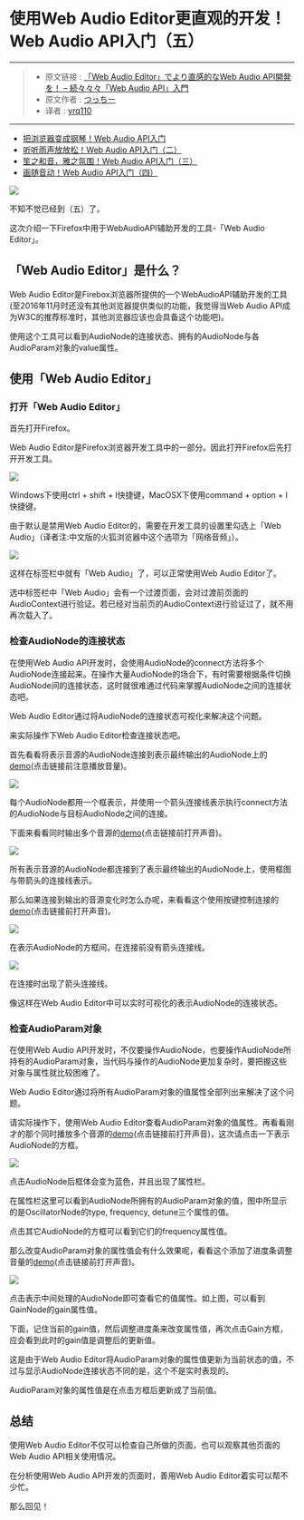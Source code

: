 # 使用Web Audio Editor更直观的开发！Web Audio API入门（五）

***

> * 原文链接 : [「Web Audio Editor」でより直感的なWeb Audio API開発を！ – 続々々々「Web Audio API」入門 ](https://liginc.co.jp/322853)
> * 原文作者 : [つっちー](http://liginc.co.jp/member/member_detail?user=tsuchiya)
> * 译者 : [yrq110](https://github.com/yrq110)

***

* [把浏览器变成钢琴！Web Audio API入门](https://github.com/yrq110/odds-and-ends/blob/master/%E6%8A%8A%E6%B5%8F%E8%A7%88%E5%99%A8%E5%8F%98%E6%88%90%E9%92%A2%E7%90%B4%EF%BC%81Web%20Audio%20API%E5%85%A5%E9%97%A8.md)
* [听听雨声放放松！Web Audio API入门（二）](https://github.com/yrq110/odds-and-ends/blob/master/%E5%90%AC%E5%90%AC%E9%9B%A8%E5%A3%B0%E6%94%BE%E6%94%BE%E6%9D%BE%EF%BC%81Web%20Audio%20API%E5%85%A5%E9%97%A8%EF%BC%88%E4%BA%8C%EF%BC%89.md)
* [笙之和音，雅之氛围！Web Audio API入门（三）](http://yrq110.me/2017/02/18/20170218-sheng-chord-web-audio-api/)
* [画随音动！Web Audio API入门（四）](http://yrq110.me/2017/02/27/20170227-volume-web-audio-api/)

![](https://cdn.liginc.co.jp/wp-content/uploads/2017/01/148481536457291800_80-1310x874.jpg)

不知不觉已经到（五）了。

这次介绍一下Firefox中用于WebAudioAPI辅助开发的工具-「Web Audio Editor」。

## 「Web Audio Editor」是什么？

Web Audio Editor是Firebox浏览器所提供的一个WebAudioAPI辅助开发的工具(至2016年11月时还没有其他浏览器提供类似的功能，我觉得当Web Audio API成为W3C的推荐标准时，其他浏览器应该也会具备这个功能吧)。

使用这个工具可以看到AudioNode的连接状态、拥有的AudioNode与各AudioParam对象的value属性。

## 使用「Web Audio Editor」
### 打开「Web Audio Editor」

首先打开Firefox。

Web Audio Editor是Firefox浏览器开发工具中的一部分。因此打开Firefox后先打开开发工具。

![](https://cdn.liginc.co.jp/wp-content/uploads/2017/01/148481503268393000_29.png)

Windows下使用ctrl + shift + I快捷键，MacOSX下使用command + option + I快捷键。

由于默认是禁用Web Audio Editor的，需要在开发工具的设置里勾选上「Web Audio」（译者注:中文版的火狐浏览器中这个选项为「网络音频」）。

![](https://cdn.liginc.co.jp/wp-content/uploads/2016/11/147822815299567000_66.png)

这样在标签栏中就有「Web Audio」了，可以正常使用Web Audio Editor了。

选中标签栏中「Web Audio」会有一个过渡页面，会对过渡前页面的AudioContext进行验证。若已经对当前页的AudioContext进行验证过了，就不用再次载入了。

### 检查AudioNode的连接状态

在使用Web Audio API开发时，会使用AudioNode的connect方法将多个AudioNode连接起来。在操作大量AudioNode的场合下，有时需要根据条件切换AudioNode间的连接状态，这时就很难通过代码来掌握AudioNode之间的连接状态吧。

Web Audio Editor通过将AudioNode的连接状态可视化来解决这个问题。

来实际操作下Web Audio Editor检查连接状态吧。

首先看看将表示音源的AudioNode连接到表示最终输出的AudioNode上的[demo](https://lig-dsktschy.github.io/wpapi-osc/1/)(点击链接前注意播放音量)。

![](https://cdn.liginc.co.jp/wp-content/uploads/2016/11/147823213859569600_70.png)

每个AudioNode都用一个框表示，并使用一个箭头连接线表示执行connect方法的AudioNode与目标AudioNode之间的连接。

下面来看看同时输出多个音源的[demo](https://lig-dsktschy.github.io/wpapi-osc/2/)(点击链接前打开声音)。

![](https://cdn.liginc.co.jp/wp-content/uploads/2016/11/147823215716495900_11.png)

所有表示音源的AudioNode都连接到了表示最终输出的AudioNode上，使用框图与带箭头的连接线表示。

那么如果连接到输出的音源变化时怎么办呢，来看看这个使用按键控制连接的[demo](https://lig-dsktschy.github.io/wpapi-osc/3/)(点击链接前打开声音)。

![](https://cdn.liginc.co.jp/wp-content/uploads/2016/11/147823217765772200_99.png)

在表示AudioNode的方框间，在连接前没有箭头连接线。

![](https://cdn.liginc.co.jp/wp-content/uploads/2016/11/147823220931717800_67.png)

在连接时出现了箭头连接线。

像这样在Web Audio Editor中可以实时可视化的表示AudioNode的连接状态。

### 检查AudioParam对象

在使用Web Audio API开发时，不仅要操作AudioNode，也要操作AudioNode所持有的AudioParam对象，当代码与操作的AudioNode更加复杂时，要把握这些对象与属性就比较困难了。 

Web Audio Editor通过将所有AudioParam对象的值属性全部列出来解决了这个问题。

请实际操作下，使用Web Audio Editor查看AudioParam对象的值属性。再看看刚才的那个同时播放多个音源的[demo](https://lig-dsktschy.github.io/wpapi-osc/2/)(点击链接前打开声音)，这次请点击一下表示AudioNode的方框。

![](https://cdn.liginc.co.jp/wp-content/uploads/2016/11/147823224650594300_42.png)

点击AudioNode后框体会变为蓝色，并且出现了属性栏。

在属性栏这里可以看到AudioNode所拥有的AudioParam对象的值，图中所显示的是OscillatorNode的type, frequency, detune三个属性的值。

点击其它AudioNode的方框可以看到它们的frequency属性值。

那么改变AudioParam对象的属性值会有什么效果呢，看看这个添加了进度条调整音量的[demo](https://lig-dsktschy.github.io/wpapi-osc/4/)(点击链接前打开声音)。

![](https://cdn.liginc.co.jp/wp-content/uploads/2016/11/147823226271241100_56.png)

点击表示中间处理的AudioNode即可查看它的值属性。如上图，可以看到GainNode的gain属性值。

下面，记住当前的gain值，然后调整进度条来改变属性值，再次点击Gain方框，应会看到此时的gain值是调整后的更新值。

这是由于Web Audio Editor将AudioParam对象的属性值更新为当前状态的值，不过与显示AudioNode连接状态不同的是，这个不是实时表现的。

AudioParam对象的属性值是在点击方框后更新成了当前值。 

## 总结

使用Web Audio Editor不仅可以检查自己所做的页面，也可以观察其他页面的Web Audio API相关使用情况。

在分析使用Web Audio API开发的页面时，善用Web Audio Editor着实可以帮不少忙。

那么回见！
